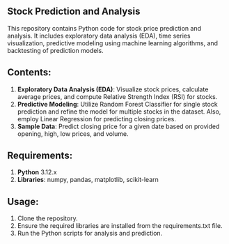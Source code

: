 ## Stock Prediction and Analysis
This repository contains Python code for stock price prediction and analysis. It includes exploratory data analysis (EDA), time series visualization, predictive modeling using machine learning algorithms, and backtesting of prediction models.

## Contents:
1. __Exploratory Data Analysis (EDA)__: Visualize stock prices, calculate average prices, and compute Relative Strength Index (RSI) for stocks.
2. __Predictive Modeling__: Utilize Random Forest Classifier for single stock prediction and refine the model for multiple stocks in the dataset. Also, employ Linear Regression for predicting closing prices.
3. __Sample Data__: Predict closing price for a given date based on provided opening, high, low prices, and volume.

## Requirements:
1. __Python__ 3.12.x
2. __Libraries__: numpy, pandas, matplotlib, scikit-learn

## Usage:
1. Clone the repository.
2. Ensure the required libraries are installed from the requirements.txt file.
3. Run the Python scripts for analysis and prediction.